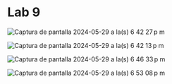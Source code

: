 # Lab 9
![Captura de pantalla 2024-05-29 a la(s) 6 42 27 p m](https://github.com/tomas-93/iron-hack-lab-9/assets/12925851/bba95c85-6713-43bf-8028-9b8a1dd6ace7)

![Captura de pantalla 2024-05-29 a la(s) 6 42 13 p m](https://github.com/tomas-93/iron-hack-lab-9/assets/12925851/214cd5e0-d84e-434b-8f4d-0d97e74bee39)

![Captura de pantalla 2024-05-29 a la(s) 6 46 33 p m](https://github.com/tomas-93/iron-hack-lab-9/assets/12925851/73c1cea0-53b5-49e9-8b9f-3aab659cf516)

![Captura de pantalla 2024-05-29 a la(s) 6 53 08 p m](https://github.com/tomas-93/iron-hack-lab-9/assets/12925851/bc8656a0-0ba0-4fb2-abba-cb06e381796a)
